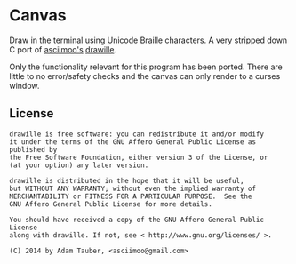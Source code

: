 # Canvas

Draw in the terminal using Unicode Braille characters.
A very stripped down C port of [asciimoo's](https://github.com/asciimoo) [drawille](https://github.com/asciimoo/drawille).

Only the functionality relevant for this program has been ported.
There are little to no error/safety checks and the canvas can only render to
a curses window.

## License

```
drawille is free software: you can redistribute it and/or modify
it under the terms of the GNU Affero General Public License as published by
the Free Software Foundation, either version 3 of the License, or
(at your option) any later version.

drawille is distributed in the hope that it will be useful,
but WITHOUT ANY WARRANTY; without even the implied warranty of
MERCHANTABILITY or FITNESS FOR A PARTICULAR PURPOSE.  See the
GNU Affero General Public License for more details.

You should have received a copy of the GNU Affero General Public License
along with drawille. If not, see < http://www.gnu.org/licenses/ >.

(C) 2014 by Adam Tauber, <asciimoo@gmail.com>
```
